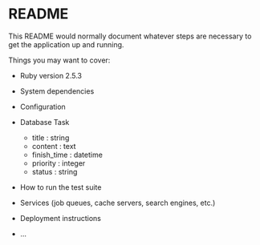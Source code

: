 # README

This README would normally document whatever steps are necessary to get the
application up and running.

Things you may want to cover:

* Ruby version
2.5.3
* System dependencies

* Configuration

* Database
Task
  - title : string
  - content : text
  - finish_time : datetime
  - priority : integer
  - status : string

* How to run the test suite

* Services (job queues, cache servers, search engines, etc.)

* Deployment instructions

* ...
